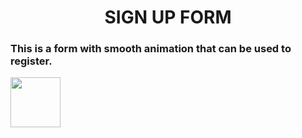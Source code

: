 <h1 align="center">SIGN UP FORM</h1>
<h3 >This is a form with smooth animation that can be used to register.</h3>
<img width="80" src="https://user-images.githubusercontent.com/54101509/206588765-dc6f9ce3-77a7-4798-a8bb-699a6b6403b2.mov"/>
